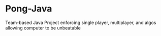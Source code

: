 # Pong-Java
Team-based Java Project enforcing single player, multiplayer, and algos allowing computer to be unbeatable 
